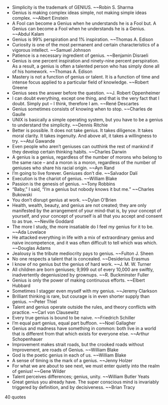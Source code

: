  - Simplicity is the trademark of GENIUS. ~~Robin S. Sharma
 - Genius is making complex ideas simple, not making simple ideas complex. ~~Albert Einstein
 - A Fool can become a Genius when he understands he is a Fool but. A Genius can become a Fool when he understands he is a Genius. ~~Abdul Kalam
 - Genius is 99% perspiration and 1% inspiration. ~~Thomas A. Edison
 - Curiosity is one of the most permanent and certain characteristics of a vigorous intellect. ~~Samuel Johnson
 - Patience is a necessary ingredient of genius. ~~Benjamin Disraeli
 - Genius is one percent inspiration and ninety-nine percent perspiration. As a result, a genius is often a talented person who has simply done all of his homework. ~~Thomas A. Edison
 - Mastery is not a function of genius or talent. It is a function of time and intense focus applied to a particular field of knowledge. ~~Robert Greene
 - Genius sees the answer before the question. ~~J. Robert Oppenheimer
 - I can doubt everything, except one thing, and that is the very fact that I doubt. Simply put – I think, therefore I am. ~~René Descartes
 - Genius sometimes consists of knowing when to stop. ~~Charles de Gaulle
 - UNIX is basically a simple operating system, but you have to be a genius to understand the simplicity. ~~Dennis Ritchie
 - Better is possible. It does not take genius. It takes diligence. It takes moral clarity. It takes ingenuity. And above all, it takes a willingness to try. ~~Atul Gawande
 - Even people who aren’t geniuses can outthink the rest of mankind if they develop certain thinking habits. ~~Charles Darwin
 - A genius is a genius, regardless of the number of morons who belong to the same race – and a moron is a moron, regardless of the number of geniuses who share his racial origin. ~~Ayn Rand
 - I’m going to live forever. Geniuses don’t die. ~~Salvador Dalí
 - Execution is the chariot of genius. ~~William Blake
 - Passion is the genesis of genius. ~~Tony Robbins
 - “Baby,” I said, “I’m a genius but nobody knows it but me.” ~~Charles Bukowski
 - You don’t disrupt genius at work. ~~Dylan O'Brien
 - Health, wealth, beauty, and genius are not created; they are only manifested by the arrangement of your mind-that is, by your concept of yourself, and your concept of yourself is all that you accept and consent to as true. ~~Neville Goddard
 - The more I study, the more insatiable do I feel my genius for it to be. ~~Ada Lovelace
 - He attacked everything in life with a mix of extraordinary genius and naive incompetence, and it was often difficult to tell which was which. ~~Douglas Adams
 - Jealousy is the tribute mediocrity pays to genius. ~~Fulton J. Sheen
 - No one respects a talent that is concealed. ~~Desiderius Erasmus
 - I know of no genius but the genius of hard work. ~~J. M. W. Turner
 - All children are born geniuses; 9,999 out of every 10,000 are swiftly, inadvertently degeniusized by grownups. ~~R. Buckminster Fuller
 - Genius is only the power of making continuous efforts. ~~Elbert Hubbard
 - Sometimes I stagger even myself with my genius. ~~Jeremy Clarkson
 - Brilliant thinking is rare, but courage is in even shorter supply than genius. ~~Peter Thiel
 - Talent and genius operate outside the rules, and theory conflicts with practice. ~~Carl von Clausewitz
 - Every true genius is bound to be naive. ~~Friedrich Schiller
 - I’m equal part genius, equal part buffoon. ~~Noel Gallagher
 - Genius and madness have something in common: both live in a world that is different from that which exists for everyone else. ~~Arthur Schopenhauer
 - Improvement makes strait roads, but the crooked roads without Improvement, are roads of Genius. ~~William Blake
 - God is the poetic genius in each of us. ~~William Blake
 - A sense of timing is the mark of a genius. ~~Jenny Holzer
 - For what we are about to see next, we must enter quietly into the realm of genius! ~~Gene Wilder
 - Talent perceives differences; genius, unity. ~~William Butler Yeats
 - Great genius you already have. The super conscious mind is invariably triggered by definition, and by decisiveness. ~~Brian Tracy

40 quotes